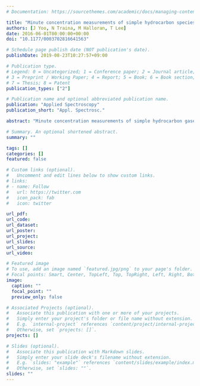 ```yaml
---
# Documentation: https://sourcethemes.com/academic/docs/managing-content/

title: "Minute concentration measurements of simple hydrocarbon species using supercontinuum laser absorption spectroscopy"
authors: [J Yoo, N Traina, M Halloran, T Lee]
date: 2016-06-01T00:00:00+00:00
doi: "10.1177/0003702816641563"

# Schedule page publish date (NOT publication's date).
publishDate: 2019-08-23T10:27:57+09:00

# Publication type.
# Legend: 0 = Uncategorized; 1 = Conference paper; 2 = Journal article;
# 3 = Preprint / Working Paper; 4 = Report; 5 = Book; 6 = Book section;
# 7 = Thesis; 8 = Patent
publication_types: ["2"]

# Publication name and optional abbreviated publication name.
publication: "Applied Spectroscopy"
publication_short: "Appl. Spectrosc."

abstract: "Minute concentration measurements of simple hydrocarbon gases are demonstrated using near-infrared supercontinuum laser absorption spectroscopy. Absorption-based gas sensors, particularly when combined with optical fiber components, can significantly enhance diagnostic capabilities to unprecedented levels. However, these diagnostic techniques are subject to limitations under certain gas sensing applications where interference and harsh conditions dominate. Supercontinuum laser absorption spectroscopy is a novel laser-based diagnostic technique that can exceed the above-mentioned limitations and provide accurate and quantitative concentration measurement of simple hydrocarbon species while maintaining compatibility with telecommunications-grade optical fiber components. Supercontinuum radiation generated using a highly nonlinear photonic crystal fiber is used to probe rovibrational absorption bands of four hydrocarbon species using full-spectral absorption diagnostics. Absorption spectra of methane (CH4), acetylene (C2H2), and ethylene (C2H4) were measured in the near-infrared spectrum at various pressures and concentrations to determine the accuracy and feasibility of the diagnostic strategy. Absorption spectra of propane (C3H8) were subsequently probed between 1650 nm and 1700 nm, to demonstrate the applicability of the strategy. Measurements agreed very well with simulated spectra generated using the HITRAN database as well as with previous experimental results. Absorption spectra of CH4, C2H2, and C2H4 were then analyzed to determine their respective measurement accuracy and detection limit. Concentration measurements integrated from experimental results were in very good agreement with independent concentration measurements. Calculated detection limits of CH4, C2H2, and C2H4 at room temperature and atmospheric pressure are 0.1%, 0.09%, and 0.17%, respectively."

# Summary. An optional shortened abstract.
summary: ""

tags: []
categories: []
featured: false

# Custom links (optional).
#   Uncomment and edit lines below to show custom links.
# links:
# - name: Follow
#   url: https://twitter.com
#   icon_pack: fab
#   icon: twitter

url_pdf:
url_code:
url_dataset:
url_poster:
url_project:
url_slides:
url_source:
url_video:

# Featured image
# To use, add an image named `featured.jpg/png` to your page's folder. 
# Focal points: Smart, Center, TopLeft, Top, TopRight, Left, Right, BottomLeft, Bottom, BottomRight.
image:
  caption: ""
  focal_point: ""
  preview_only: false

# Associated Projects (optional).
#   Associate this publication with one or more of your projects.
#   Simply enter your project's folder or file name without extension.
#   E.g. `internal-project` references `content/project/internal-project/index.md`.
#   Otherwise, set `projects: []`.
projects: []

# Slides (optional).
#   Associate this publication with Markdown slides.
#   Simply enter your slide deck's filename without extension.
#   E.g. `slides: "example"` references `content/slides/example/index.md`.
#   Otherwise, set `slides: ""`.
slides: ""
---
```

